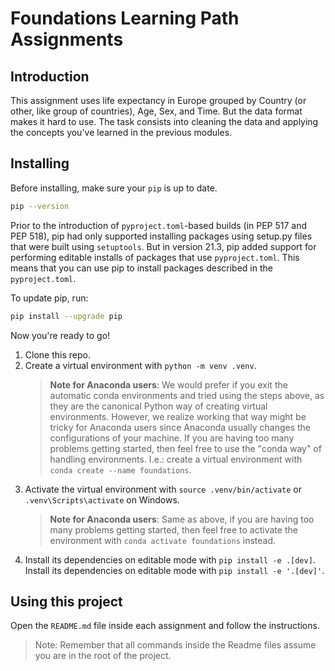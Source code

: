 # Foundations Learning Path Assignments

## Introduction

This assignment uses life expectancy in Europe grouped by Country (or other, like group of countries), Age, Sex, and Time. But the data format makes it hard to use. The task consists into cleaning the data and applying the concepts you've learned in the previous modules.

## Installing

Before installing, make sure your `pip` is up to date.

```bash
pip --version
```

Prior to the introduction of `pyproject.toml`-based builds (in PEP 517 and PEP 518), pip had only supported installing packages using setup.py files that were built using `setuptools`. But in version 21.3, pip added support for performing editable installs of packages that use `pyproject.toml`. This means that you can use pip to install packages described in the `pyproject.toml`.

To update pip, run:

```bash
pip install --upgrade pip
```

Now you're ready to go!

1. Clone this repo.
2. Create a virtual environment with `python -m venv .venv`.
   > **Note for Anaconda users**: We would prefer if you exit the automatic conda environments and tried using the steps above, as they are the canonical Python way of creating virtual environments. However, we realize working that way might be tricky for Anaconda users since Anaconda usually changes the configurations of your machine. If you are having too many problems getting started, then feel free to use the "conda way" of handling environments.  I.e.: create a virtual environment with `conda create --name foundations`.
3. Activate the virtual environment with `source .venv/bin/activate` or `.venv\Scripts\activate` on Windows.
   > **Note for Anaconda users**: Same as above, if you are having too many problems getting started, then feel free to activate the environment with `conda activate foundations` instead.
4. Install its dependencies on editable mode with `pip install -e .[dev]`. Install its dependencies on editable mode with `pip install -e '.[dev]'`.

## Using this project

Open the `README.md` file inside each assignment and follow the instructions.

> Note: Remember that all commands inside the Readme files assume you are in the root of the project.
